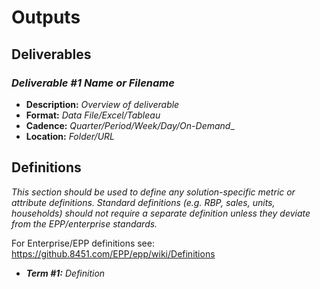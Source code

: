 # Outputs

## Deliverables
### _Deliverable #1 Name or Filename_
* **Description:** _Overview of deliverable_
* **Format:** _Data File/Excel/Tableau_
* **Cadence:** _Quarter/Period/Week/Day/On-Demand__
* **Location:** _Folder/URL_

## Definitions
_This section should be used to define any solution-specific metric or attribute definitions.  Standard definitions (e.g. RBP, sales, 
units, households) should not require a separate definition unless they deviate from the EPP/enterprise standards._

For Enterprise/EPP definitions see: https://github.8451.com/EPP/epp/wiki/Definitions
* _**Term #1:**_ _Definition_ 
